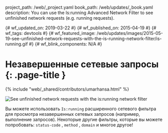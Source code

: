 project_path: /web/_project.yaml
book_path: /web/updates/_book.yaml
description: You can use the Is:running Advanced Network Filter to see unfinished network requests (e.g. running requests).

{# wf_updated_on: 2019-03-22 #} {# wf_published_on: 2015-04-19 #} {# wf_tags:
devtools #} {# wf_featured_image:
/web/updates/images/2015-05-19-see-unfinished-network-requests-with-the-is-running-network-filter/is-running.gif
#} {# wf_blink_components: N/A #}

# Незавершенные сетевые запросы {: .page-title }

{% include "web/_shared/contributors/umarhansa.html" %}

<img
src="/web/updates/images/2015-05-19-see-unfinished-network-requests-with-the-is-running-network-filter/is-running.gif"
alt="See unfinished network requests with the is:running network filter">

Вы можете использовать <code>Is:running</code> расширенного сетевого фильтра для
просмотра незавершенных сетевых запросов (например, выполнение запросов).
Некоторые другие фильтры, которые вы можете попробовать:
<code>status-code</code> , <code>method</code> , <code>domain</code> и многое
другое!
